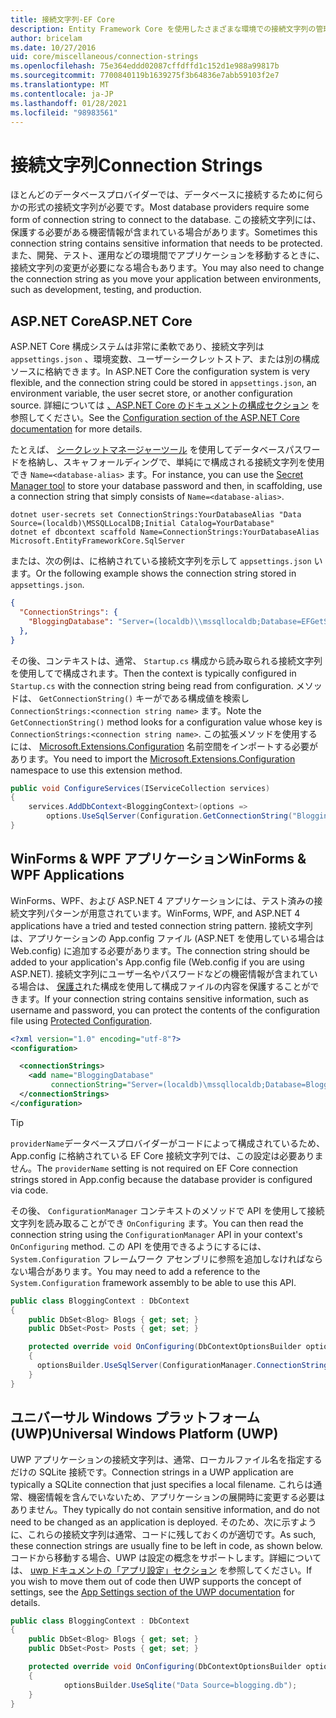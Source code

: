 ```yaml
---
title: 接続文字列-EF Core
description: Entity Framework Core を使用したさまざまな環境での接続文字列の管理
author: bricelam
ms.date: 10/27/2016
uid: core/miscellaneous/connection-strings
ms.openlocfilehash: 75e364eddd02087cffdffd1c152d1e988a99817b
ms.sourcegitcommit: 7700840119b1639275f3b64836e7abb59103f2e7
ms.translationtype: MT
ms.contentlocale: ja-JP
ms.lasthandoff: 01/28/2021
ms.locfileid: "98983561"
---
```

# <a name="connection-strings"></a><span data-ttu-id="e9467-103">接続文字列</span><span class="sxs-lookup"><span data-stu-id="e9467-103">Connection Strings</span></span>

<span data-ttu-id="e9467-104">ほとんどのデータベースプロバイダーでは、データベースに接続するために何らかの形式の接続文字列が必要です。</span><span class="sxs-lookup"><span data-stu-id="e9467-104">Most database providers require some form of connection string to connect to the database.</span></span> <span data-ttu-id="e9467-105">この接続文字列には、保護する必要がある機密情報が含まれている場合があります。</span><span class="sxs-lookup"><span data-stu-id="e9467-105">Sometimes this connection string contains sensitive information that needs to be protected.</span></span> <span data-ttu-id="e9467-106">また、開発、テスト、運用などの環境間でアプリケーションを移動するときに、接続文字列の変更が必要になる場合もあります。</span><span class="sxs-lookup"><span data-stu-id="e9467-106">You may also need to change the connection string as you move your application between environments, such as development, testing, and production.</span></span>

## <a name="aspnet-core"></a><span data-ttu-id="e9467-107">ASP.NET Core</span><span class="sxs-lookup"><span data-stu-id="e9467-107">ASP.NET Core</span></span>

<span data-ttu-id="e9467-108">ASP.NET Core 構成システムは非常に柔軟であり、接続文字列は `appsettings.json` 、環境変数、ユーザーシークレットストア、または別の構成ソースに格納できます。</span><span class="sxs-lookup"><span data-stu-id="e9467-108">In ASP.NET Core the configuration system is very flexible, and the connection string could be stored in `appsettings.json`, an environment variable, the user secret store, or another configuration source.</span></span> <span data-ttu-id="e9467-109">詳細については [、ASP.NET Core のドキュメントの構成セクション](/aspnet/core/fundamentals/configuration) を参照してください。</span><span class="sxs-lookup"><span data-stu-id="e9467-109">See the [Configuration section of the ASP.NET Core documentation](/aspnet/core/fundamentals/configuration) for more details.</span></span>

<span data-ttu-id="e9467-110">たとえば、 [シークレットマネージャーツール](/aspnet/core/security/app-secrets#secret-manager) を使用してデータベースパスワードを格納し、スキャフォールディングで、単純にで構成される接続文字列を使用でき `Name=<database-alias>` ます。</span><span class="sxs-lookup"><span data-stu-id="e9467-110">For instance, you can use the [Secret Manager tool](/aspnet/core/security/app-secrets#secret-manager) to store your database password and then, in scaffolding, use a connection string that simply consists of `Name=<database-alias>`.</span></span>

```dotnetcli
dotnet user-secrets set ConnectionStrings:YourDatabaseAlias "Data Source=(localdb)\MSSQLLocalDB;Initial Catalog=YourDatabase"
dotnet ef dbcontext scaffold Name=ConnectionStrings:YourDatabaseAlias Microsoft.EntityFrameworkCore.SqlServer
```

<span data-ttu-id="e9467-111">または、次の例は、に格納されている接続文字列を示して `appsettings.json` います。</span><span class="sxs-lookup"><span data-stu-id="e9467-111">Or the following example shows the connection string stored in `appsettings.json`.</span></span>

```json
{
  "ConnectionStrings": {
    "BloggingDatabase": "Server=(localdb)\\mssqllocaldb;Database=EFGetStarted.ConsoleApp.NewDb;Trusted_Connection=True;"
  },
}
```

<span data-ttu-id="e9467-112">その後、コンテキストは、通常、 `Startup.cs` 構成から読み取られる接続文字列を使用してで構成されます。</span><span class="sxs-lookup"><span data-stu-id="e9467-112">Then the context is typically configured in `Startup.cs` with the connection string being read from configuration.</span></span> <span data-ttu-id="e9467-113">メソッドは、 `GetConnectionString()` キーがである構成値を検索し `ConnectionStrings:<connection string name>` ます。</span><span class="sxs-lookup"><span data-stu-id="e9467-113">Note the `GetConnectionString()` method looks for a configuration value whose key is `ConnectionStrings:<connection string name>`.</span></span> <span data-ttu-id="e9467-114">この拡張メソッドを使用するには、 [Microsoft.Extensions.Configuration](/dotnet/api/microsoft.extensions.configuration) 名前空間をインポートする必要があります。</span><span class="sxs-lookup"><span data-stu-id="e9467-114">You need to import the [Microsoft.Extensions.Configuration](/dotnet/api/microsoft.extensions.configuration) namespace to use this extension method.</span></span>

```csharp
public void ConfigureServices(IServiceCollection services)
{
    services.AddDbContext<BloggingContext>(options =>
        options.UseSqlServer(Configuration.GetConnectionString("BloggingDatabase")));
}
```

## <a name="winforms--wpf-applications"></a><span data-ttu-id="e9467-115">WinForms & WPF アプリケーション</span><span class="sxs-lookup"><span data-stu-id="e9467-115">WinForms & WPF Applications</span></span>

<span data-ttu-id="e9467-116">WinForms、WPF、および ASP.NET 4 アプリケーションには、テスト済みの接続文字列パターンが用意されています。</span><span class="sxs-lookup"><span data-stu-id="e9467-116">WinForms, WPF, and ASP.NET 4 applications have a tried and tested connection string pattern.</span></span> <span data-ttu-id="e9467-117">接続文字列は、アプリケーションの App.config ファイル (ASP.NET を使用している場合は Web.config) に追加する必要があります。</span><span class="sxs-lookup"><span data-stu-id="e9467-117">The connection string should be added to your application's App.config file (Web.config if you are using ASP.NET).</span></span> <span data-ttu-id="e9467-118">接続文字列にユーザー名やパスワードなどの機密情報が含まれている場合は、 [保護さ](/dotnet/framework/data/adonet/connection-strings-and-configuration-files#encrypting-configuration-file-sections-using-protected-configuration)れた構成を使用して構成ファイルの内容を保護することができます。</span><span class="sxs-lookup"><span data-stu-id="e9467-118">If your connection string contains sensitive information, such as username and password, you can protect the contents of the configuration file using [Protected Configuration](/dotnet/framework/data/adonet/connection-strings-and-configuration-files#encrypting-configuration-file-sections-using-protected-configuration).</span></span>

```xml
<?xml version="1.0" encoding="utf-8"?>
<configuration>

  <connectionStrings>
    <add name="BloggingDatabase"
         connectionString="Server=(localdb)\mssqllocaldb;Database=Blogging;Trusted_Connection=True;" />
  </connectionStrings>
</configuration>
```

> [!TIP]
> <span data-ttu-id="e9467-119">`providerName`データベースプロバイダーがコードによって構成されているため、App.config に格納されている EF Core 接続文字列では、この設定は必要ありません。</span><span class="sxs-lookup"><span data-stu-id="e9467-119">The `providerName` setting is not required on EF Core connection strings stored in App.config because the database provider is configured via code.</span></span>

<span data-ttu-id="e9467-120">その後、 `ConfigurationManager` コンテキストのメソッドで API を使用して接続文字列を読み取ることができ `OnConfiguring` ます。</span><span class="sxs-lookup"><span data-stu-id="e9467-120">You can then read the connection string using the `ConfigurationManager` API in your context's `OnConfiguring` method.</span></span> <span data-ttu-id="e9467-121">この API を使用できるようにするには、`System.Configuration` フレームワーク アセンブリに参照を追加しなければならない場合があります。</span><span class="sxs-lookup"><span data-stu-id="e9467-121">You may need to add a reference to the `System.Configuration` framework assembly to be able to use this API.</span></span>

```csharp
public class BloggingContext : DbContext
{
    public DbSet<Blog> Blogs { get; set; }
    public DbSet<Post> Posts { get; set; }

    protected override void OnConfiguring(DbContextOptionsBuilder optionsBuilder)
    {
      optionsBuilder.UseSqlServer(ConfigurationManager.ConnectionStrings["BloggingDatabase"].ConnectionString);
    }
}
```

## <a name="universal-windows-platform-uwp"></a><span data-ttu-id="e9467-122">ユニバーサル Windows プラットフォーム (UWP)</span><span class="sxs-lookup"><span data-stu-id="e9467-122">Universal Windows Platform (UWP)</span></span>

<span data-ttu-id="e9467-123">UWP アプリケーションの接続文字列は、通常、ローカルファイル名を指定するだけの SQLite 接続です。</span><span class="sxs-lookup"><span data-stu-id="e9467-123">Connection strings in a UWP application are typically a SQLite connection that just specifies a local filename.</span></span> <span data-ttu-id="e9467-124">これらは通常、機密情報を含んでいないため、アプリケーションの展開時に変更する必要はありません。</span><span class="sxs-lookup"><span data-stu-id="e9467-124">They typically do not contain sensitive information, and do not need to be changed as an application is deployed.</span></span> <span data-ttu-id="e9467-125">そのため、次に示すように、これらの接続文字列は通常、コードに残しておくのが適切です。</span><span class="sxs-lookup"><span data-stu-id="e9467-125">As such, these connection strings are usually fine to be left in code, as shown below.</span></span> <span data-ttu-id="e9467-126">コードから移動する場合、UWP は設定の概念をサポートします。詳細については、 [uwp ドキュメントの「アプリ設定」セクション](/windows/uwp/app-settings/store-and-retrieve-app-data) を参照してください。</span><span class="sxs-lookup"><span data-stu-id="e9467-126">If you wish to move them out of code then UWP supports the concept of settings, see the [App Settings section of the UWP documentation](/windows/uwp/app-settings/store-and-retrieve-app-data) for details.</span></span>

```csharp
public class BloggingContext : DbContext
{
    public DbSet<Blog> Blogs { get; set; }
    public DbSet<Post> Posts { get; set; }

    protected override void OnConfiguring(DbContextOptionsBuilder optionsBuilder)
    {
            optionsBuilder.UseSqlite("Data Source=blogging.db");
    }
}
```
